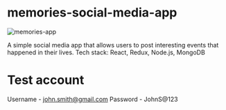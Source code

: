 # memories-social-media-app
![memories-app](https://github.com/prachi-webWizard/memories-social-media-app/assets/134128394/12665afe-4996-453d-b416-e93ec53a63f3)

A simple social media app that allows users to post interesting events that happened in their lives.
Tech stack: React, Redux, Node.js, MongoDB

# Test account

Username - john.smith@gmail.com
Password - JohnS@123